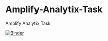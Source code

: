 # Amplify-Analytix-Task
Amplify Analytix Task

[![Binder](https://mybinder.org/badge_logo.svg)](https://mybinder.org/v2/gh/manish-tripathi/Amplify-Analytix-Task/main?labpath=amplify-analytix-task.ipynb)
